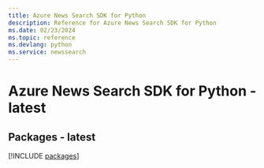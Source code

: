 ```yaml
---
title: Azure News Search SDK for Python
description: Reference for Azure News Search SDK for Python
ms.date: 02/23/2024
ms.topic: reference
ms.devlang: python
ms.service: newssearch
---
```

# Azure News Search SDK for Python - latest
## Packages - latest
[!INCLUDE [packages](news-search-index.md)]